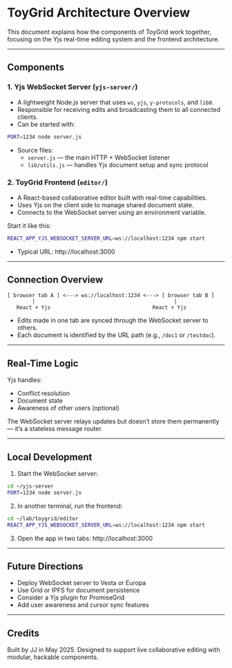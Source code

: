 # ToyGrid Architecture Overview

This document explains how the components of ToyGrid work together, focusing on the Yjs real-time editing system and the frontend architecture.

---

## Components

### 1. Yjs WebSocket Server (`yjs-server/`)
- A lightweight Node.js server that uses `ws`, `yjs`, `y-protocols`, and `lib0`.
- Responsible for receiving edits and broadcasting them to all connected clients.
- Can be started with:

```bash
PORT=1234 node server.js
```

- Source files:
  - `server.js` — the main HTTP + WebSocket listener
  - `lib/utils.js` — handles Yjs document setup and sync protocol

### 2. ToyGrid Frontend (`editor/`)
- A React-based collaborative editor built with real-time capabilities.
- Uses Yjs on the client side to manage shared document state.
- Connects to the WebSocket server using an environment variable.

Start it like this:

```bash
REACT_APP_YJS_WEBSOCKET_SERVER_URL=ws://localhost:1234 npm start
```

- Typical URL: http://localhost:3000

---

## Connection Overview

```
[ browser tab A ] <---> ws://localhost:1234 <---> [ browser tab B ]
        |                                             |
   React + Yjs                                 React + Yjs
```

- Edits made in one tab are synced through the WebSocket server to others.
- Each document is identified by the URL path (e.g., `/doc1` or `/testdoc`).

---

## Real-Time Logic

Yjs handles:
- Conflict resolution
- Document state
- Awareness of other users (optional)

The WebSocket server relays updates but doesn’t store them permanently — it’s a stateless message router.

---

## Local Development

1. Start the WebSocket server:
```bash
cd ~/yjs-server
PORT=1234 node server.js
```

2. In another terminal, run the frontend:
```bash
cd ~/lab/toygrid/editor
REACT_APP_YJS_WEBSOCKET_SERVER_URL=ws://localhost:1234 npm start
```

3. Open the app in two tabs:
http://localhost:3000

---

## Future Directions

- Deploy WebSocket server to Vesta or Europa
- Use Grid or IPFS for document persistence
- Consider a Yjs plugin for PromiseGrid
- Add user awareness and cursor sync features

---

## Credits

Built by JJ in May 2025. Designed to support live collaborative editing with modular, hackable components.
